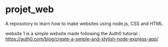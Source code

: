 # projet_web
A reposotory to learn how to make websites using node.js, CSS and HTML

website 1 is a simple website made following the Auth0 tutorial : 
https://auth0.com/blog/create-a-simple-and-stylish-node-express-app/
